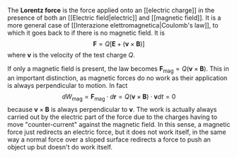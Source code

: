The **Lorentz force** is the force applied onto an [[electric charge]] in the presence of both an [[Electric field|electric]] and [[magnetic field]]. It is a more general case of [[Interazione elettromagnetica|Coulomb's law]], to which it goes back to if there is no magnetic field. It is
$$\mathbf{F}=Q[\mathbf{E}+(\mathbf{v}\times \mathbf{B})]$$
where $\mathbf{v}$ is the velocity of the test charge $Q$.

If only a magnetic field is present, the law becomes $\mathbf{F}_\text{mag}=Q(\mathbf{v}\times \mathbf{B})$. This in an important distinction, as magnetic forces do no work as their application is always perpendicular to motion. In fact
$$dW_\text{mag}=\mathbf{F}_\text{mag}\cdot d\mathbf{r}=Q(\mathbf{v}\times \mathbf{B})\cdot \mathbf{v}dt=0$$
because $\mathbf{v}\times \mathbf{B}$ is always perpendicular to $\mathbf{v}$. The work is actually always carried out by the electric part of the force due to the charges having to move "counter-current" against the magnetic field. In this sense, a magnetic force just redirects an electric force, but it does not work itself, in the same way a normal force over a sloped surface redirects a force to push an object up but doesn't do work itself.